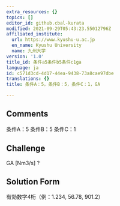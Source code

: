 ```yaml
---
extra_resources: {}
topics: []
editor_id: github.cbal-kurata
modified: 2021-09-29T05:43:23.55012796Z
affiliated_institute:
  url: https://www.kyushu-u.ac.jp
  en_name: Kyushu University
  name: 九州大学
version: '1.0'
title_id: 条件a5条件b5条件c1ga
language: ja
id: c571d3cd-4d17-44ea-9438-73a8cae97dbe
translations: {}
title: 条件A：5，条件B：5，条件C：1，GA

---
```


## Comments
条件A：5
条件B：5
条件C：1

## Challenge
GA [Nm3/s] ?

## Solution Form
有効数字4桁（例：1.234,  56.78,  901.2）




